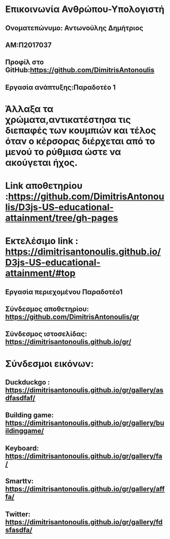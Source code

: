 # Επικοινωνία Ανθρώπου-Υπολογιστή
## Ονοματεπώνυμο: Αντωνούλης Δημήτριος  
## ΑΜ:Π2017037
## Προφίλ στο GitHub:https://github.com/DimitrisAntonoulis
## Εργασία ανάπτυξης:Παραδοτέο 1
# Άλλαξα τα χρώματα,αντικατέστησα τις διεπαφές των κουμπιών και τέλος όταν ο κέρσορας διέρχεται από το μενού το ρύθμισα ώστε να ακούγεται ήχος.
# Link αποθετηρίου :https://github.com/DimitrisAntonoulis/D3js-US-educational-attainment/tree/gh-pages
# Εκτελέσιμο link : https://dimitrisantonoulis.github.io/D3js-US-educational-attainment/#top







## Εργασία περιεχομένου Παραδοτέο1
## Σύνδεσμος αποθετηρίου: https://github.com/DimitrisAntonoulis/gr
## Σύνδεσμος ιστοσελίδας: https://dimitrisantonoulis.github.io/gr/

# Σύνδεσμοι εικόνων:
##  Duckduckgo : https://dimitrisantonoulis.github.io/gr/gallery/asdfasdfaf/
##  Building game: https://dimitrisantonoulis.github.io/gr/gallery/buildinggame/
##  Keyboard: https://dimitrisantonoulis.github.io/gr/gallery/fa/
##  Smarttv: https://dimitrisantonoulis.github.io/gr/gallery/afffa/
##  Twitter: https://dimitrisantonoulis.github.io/gr/gallery/fdsfasdfa/
